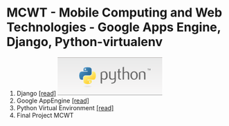 # MCWT - Mobile Computing and Web Technologies - Google Apps Engine, Django, Python-virtualenv

1.  Django [[read]](https://github.com/syaifulahdan/MCWT/tree/master/Django) ![alt img](https://github.com/syaifulahdan/MCWT/blob/master/Python-virtualenv/image/Screenshot%20from%202016-04-17%2014:09:06.png)
2.  Google AppEngine [[read]](https://github.com/syaifulahdan/MCWT/tree/master/GAE)
3.  Python Virtual Environment [[read]](https://github.com/syaifulahdan/MCWT/tree/master/Python-virtualenv)
4.  Final Project MCWT
